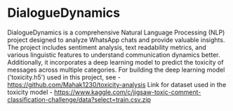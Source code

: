 # DialogueDynamics
DialogueDynamics is a comprehensive Natural Language Processing (NLP) project designed to analyze WhatsApp chats and provide valuable insights. The project includes sentiment analysis, text readability metrics, and various linguistic features to understand communication dynamics better. Additionally, it incorporates a deep learning model to predict the toxicity of messages across multiple categories.
For building the deep learning model ('toxicity.h5') used in this project, see -  https://github.com/Mahak1230/toxicity-analysis
Link for dataset used in the toxicity model - https://www.kaggle.com/c/jigsaw-toxic-comment-classification-challenge/data?select=train.csv.zip
